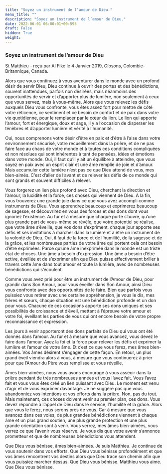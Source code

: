 ```yaml
---
title: "Soyez un instrument de l’amour de Dieu."
menu_title: ""
description: "Soyez un instrument de l’amour de Dieu."
date: 2022-06-01 06:00:01+00:595
draft: False
hidden: True
weight:
---
```

### Soyez un instrument de l’amour de Dieu

St Matthieu - reçu par Al Fike le 4 Janvier 2019, Gibsons, Colombie-Britannique, Canada.

Alors que vous continuez à vous aventurer dans le monde avec un profond désir de servir Dieu, Dieu continue à ouvrir des portes et des bénédictions, souvent inattendues, parfois non désirées, mais néanmoins des opportunités de servir et d’apporter plus de lumière, non seulement à ceux que vous servez, mais à vous-même. Alors que vous relevez les défis auxquels Dieu vous confronte, vous êtes assez fort pour mettre de côté votre réticence, ce sentiment et ce besoin de confort et de paix dans votre vie quotidienne, pour le remplacer par le cœur du lion. Le lion qui apporte l’amour, fort et énergique, doux et sage, il y a l’occasion de disperser les ténèbres et d’apporter lumière et vérité à l’humanité.

Oui, nous comprenons votre désir d’être en paix et d’être à l’aise dans votre environnement sécurisé, votre recueillement dans la prière, et de ne pas faire face au chaos de votre monde et à toutes ces conditions compliquées et non résolues qui sont inhérentes à tant de pensées, idées et émotions dans votre monde. Oui, il faut qu’il y ait un équilibre à atteindre, que vous soyez en paix avec un esprit clair et une âme remplie de joie et d’amour. Mais accumuler cette lumière n’est pas ce que Dieu attend de vous, mes bien-aimés. C’est d’aller de l’avant et de relever les défis de ce monde qui sont grands et souvent difficiles à relever.

Vous forgerez un lien plus profond avec Dieu, cherchant la direction et l’amour, la lucidité et la force, ces choses qui viennent de Dieu. A la fin, vous trouverez une grande joie dans ce que vous avez accompli comme instruments de Dieu. Vous apprendrez beaucoup et exprimerez beaucoup de sagesse, et découvrirez en vous des forces et des dons dont vous ignoriez l’existence. Au fur et à mesure que chaque porte s’ouvre, qu’une plus grande part de vous-même se révèle, que votre potentiel se réalise, que votre âme s’éveille, que vos dons s’expriment, chaque jour apporte ses défis et ses invitations à marcher dans la lumière et à être un instrument de la volonté de Dieu. Oui, il faut de la force et de l’humilité, de la sagesse et de la grâce, et les nombreuses parties de votre âme qui portent cela ont besoin d’être exprimées. Parce qu’une âme inexprimée dans le monde est un triste état de choses. Une âme a besoin d’expression. Une âme a besoin d’être active, éveillée et de s’exprimer afin que Dieu puisse effectivement briller à travers cette âme dans tout amour et toute la lumière, avec de nombreuses bénédictions qui s’écoulent.

Comme vous avez prié pour être un instrument de l’Amour de Dieu, pour grandir dans Son Amour, pour vous éveiller dans Son Amour, ainsi Dieu vous confronte avec des opportunités de le faire. Bien que parfois vous puissiez vous retirer avec une certaine appréhension, je vous le dis, mes frères et sœurs, chaque situation est une bénédiction profonde et un don pour vous. Chacune de ces occasions apporte ses dons uniques et ses possibilités de croissance et d’éveil, mettant à l’épreuve votre amour et votre foi, éveillant les parties de vous qui ont encore besoin de votre propre reconnaissance et expression.

Les jours à venir apporteront des dons parfaits de Dieu qui vous ont été donnés dans l’amour. Au fur et à mesure que vous avancez, vous devez le faire dans l’amour. Ayez la foi et la force pour relever les défis et exprimer la lumière et l’amour de votre âme. Et c’est ce que vous ferez, mes âmes bien-aimées. Vos âmes désirent s’engager de cette façon. En retour, un plus grand éveil viendra alors à vous, à mesure que vous continuerez à prier pour que l’Amour du Père vous remplisse et vous réveille.

Âmes bien-aimées, nous vous avons encouragé à vous asseoir dans la prière pendant de très nombreuses années et vous l’avez fait. Vous l’avez fait et vous vous êtes créé un lien puissant avec Dieu. Le moment est venu d’agir et de vous exprimer davantage. Je ne suggère pas que vous abandonniez vos intentions et vos efforts dans la prière. Non, pas du tout. Mais maintenant, ces choses doivent venir au premier plan, ces dons. Vous devez répondre à l’appel de Dieu dans le service, l’humilité et la grâce. Alors que vous le ferez, nous serons près de vous. Car à mesure que vous avancez dans ces voies, de plus grandes bénédictions viennent à chaque âme et un plus grand soutien, une plus grande protection et une plus grande orientation sont à venir. Vous verrez, mes âmes bien-aimées, vous verrez ce que l’avenir vous réserve. Je vous dis que votre avenir s’annonce prometteur et que de nombreuses bénédictions vous attendent.

Que Dieu vous bénisse, âmes bien-aimées. Je suis Matthieu. Je continue de vous soutenir dans vos efforts. Que Dieu vous bénisse profondément et que vos âmes rencontrent vos destins alors que Dieu trace son chemin afin que vous puissiez marcher dessus. Que Dieu vous bénisse. Matthieu vous aime. Que Dieu vous bénisse.
